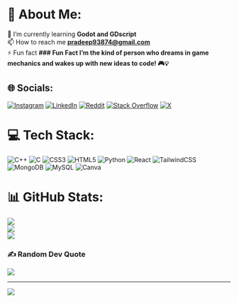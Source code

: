 # 💫 About Me:
🌱 I’m currently learning **Godot and GDscript**<br>📫 How to reach me **pradeep93874@gmail.com**<br>⚡ Fun fact **### Fun Fact I’m the kind of person who dreams in game mechanics and wakes up with new ideas to code! 🎮💡**<br>


## 🌐 Socials:
[![Instagram](https://img.shields.io/badge/Instagram-%23E4405F.svg?logo=Instagram&logoColor=white)](https://instagram.com/pradeep_ysx) [![LinkedIn](https://img.shields.io/badge/LinkedIn-%230077B5.svg?logo=linkedin&logoColor=white)](https://linkedin.com/in/pradeep-chetri-06415231) [![Reddit](https://img.shields.io/badge/Reddit-%23FF4500.svg?logo=Reddit&logoColor=white)](https://reddit.com/user/EqualAd6191) [![Stack Overflow](https://img.shields.io/badge/-Stackoverflow-FE7A16?logo=stack-overflow&logoColor=white)](https://stackoverflow.com/users/25963839) [![X](https://img.shields.io/badge/X-black.svg?logo=X&logoColor=white)](https://x.com/pradeepche75161) 

# 💻 Tech Stack:
![C++](https://img.shields.io/badge/c++-%2300599C.svg?style=for-the-badge&logo=c%2B%2B&logoColor=white) ![C](https://img.shields.io/badge/c-%2300599C.svg?style=for-the-badge&logo=c&logoColor=white) ![CSS3](https://img.shields.io/badge/css3-%231572B6.svg?style=for-the-badge&logo=css3&logoColor=white) ![HTML5](https://img.shields.io/badge/html5-%23E34F26.svg?style=for-the-badge&logo=html5&logoColor=white) ![Python](https://img.shields.io/badge/python-3670A0?style=for-the-badge&logo=python&logoColor=ffdd54) ![React](https://img.shields.io/badge/react-%2320232a.svg?style=for-the-badge&logo=react&logoColor=%2361DAFB) ![TailwindCSS](https://img.shields.io/badge/tailwindcss-%2338B2AC.svg?style=for-the-badge&logo=tailwind-css&logoColor=white) ![MongoDB](https://img.shields.io/badge/MongoDB-%234ea94b.svg?style=for-the-badge&logo=mongodb&logoColor=white) ![MySQL](https://img.shields.io/badge/mysql-4479A1.svg?style=for-the-badge&logo=mysql&logoColor=white) ![Canva](https://img.shields.io/badge/Canva-%2300C4CC.svg?style=for-the-badge&logo=Canva&logoColor=white)
# 📊 GitHub Stats:
![](https://github-readme-stats.vercel.app/api?username=pradeepintech&theme=vue&hide_border=false&include_all_commits=false&count_private=false)<br/>
![](https://github-readme-streak-stats.herokuapp.com/?user=pradeepintech&theme=vue&hide_border=false)<br/>
![](https://github-readme-stats.vercel.app/api/top-langs/?username=pradeepintech&theme=vue&hide_border=false&include_all_commits=false&count_private=false&layout=compact)

### ✍️ Random Dev Quote
![](https://quotes-github-readme.vercel.app/api?type=vetical&theme=light)

---
[![](https://visitcount.itsvg.in/api?id=pradeepintech&icon=0&color=0)](https://visitcount.itsvg.in)

<!-- Proudly created with GPRM ( https://gprm.itsvg.in ) -->
